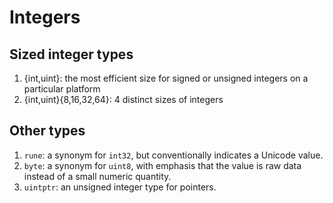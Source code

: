 # Integers

## Sized integer types

   1. {int,uint}: the most efficient size for signed or unsigned integers on a particular platform
   2. {int,uint}{8,16,32,64}: 4 distinct sizes of integers

## Other types

   1. `rune`: a synonym for `int32`, but conventionally indicates a 
Unicode value.
   2. `byte`: a synonym for `uint8`, with emphasis that the value is raw data
instead of a small numeric quantity.
   3. `uintptr`: an unsigned integer type for pointers.